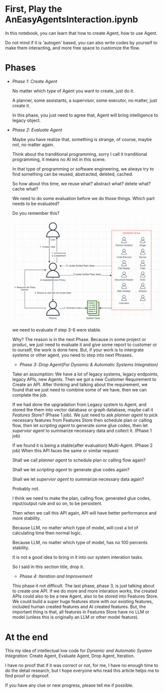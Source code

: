 # First, Play the AnEasyAgentsInteraction.ipynb

In this notebook, you can learn that how to create Agent, how to use Agent. 

Do not mind if it is 'autogen' based, you can also write codes by yourself to make them interacting, and more free space to customize the flow. 

# Phases

- *Phase 1: Create Agent*

  No matter which type of Agent you want to create, just do it.
  
  A planner, some assistants, a supervisor, some executor, no matter, just create it.

  In this phase, you just need to agree that, Agent will bring intelligence to legacy object.

- *Phase 2: Evaluate Agent*

  Maybe you have realize that, something is strange, of course, maybe not, no matter again.

  Think about the tranditional programming, sorry I call it tranditional programming, it means no AI init in this scene.

  In that type of programming or software engineering, we always try to find something can be reused, abstracted, deleted, cached.

  So how about this time, we reuse what? abstract what? delete what? cache what?

  We need to do some evaluation before we do those things. Which part needs to be evaluated?

  Do you remember this?

  <img src="img.png" width="500">

  we need to evaluate if step 3-6 were stable.

  Why? The reason is in the next Phase. Because in some project or produc, we just need to evaluate it and give some report to customer or to ourself, the work is done here. But, if your work is to intergrate systems or other agent, you need to step into next Phrases.

  - *Phase 3: Drop Agent(For Dynamic & Automatic Systems Integration)*

  Take an assumption: We have a lot of legacy systems, legacy endpoints, legacy APIs, new Agents. Then we got a new Customer Requirement to Create an API. After thinking and talking about the requirement, we found that we just need to combine some of we have, then we can complete the job.
  
  If we had done the upgradation from Legacy system to Agent, and stored the them into vector database or graph database, maybe call it *Features Store*? (Phase 1 job). We just need to ask *planner agent* to pick necessary features from Features Store then schedule plan or calling flow, then let *scripting agent* to generate some glue codes, then let *supervior agent* to summarize necessary data and collect it. (Phase 1 job)
  
  If we found it is being a stable(after evaluation) Multi-Agent. (Phase 2 job) When this API faces the same or similar request:

  Shall we call *planner agent* to schedule plan or calling flow again?

  Shall we let *scripting agent* to generate glue codes again?

  Shall we let *supervior agent* to summarize necessary data again?

  Probably not.

  I think we need to make the plan, calling flow, generated glue codes, input/output rule and so on, to be persistent.

  Then when we call this API again, API will have better performance and more stability.

  Because LLM, no matter which type of model, will cost a lot of calculating time then normal logic.
  
  Because LLM, no matter which type of model, has no 100 percents stability.

  It is not a good idea to bring in it into our system interation tasks.
  
  So I said in this section title, drop it.

  - *Phase 4: Iteration and Improvement*
 
  This phase it not difficult. The last phase, phase 3, is just talking about to create one API. If we do more and more interation works, the created APIs could also to be a new Agent, also to be stored into Features Store. We could build a super huge features store with our existing features, included human created features and AI created features. But, the important thing is that, all features in Features Store have no LLM or model (unless this is originally an LLM or other model feature).


# At the end

  This my idea of intellectual low code for *Dynamic and Automatic System Integration*: Create Agent, Evaluate Agent, Drop Agent, Iteration.
  
  I have no proof that if it was correct or not, for me, I have no enough time to do the detail research, but I hope everyone who read this article helps me to find proof or disproof.

  If you have any clue or new progress, please tell me if possible.


